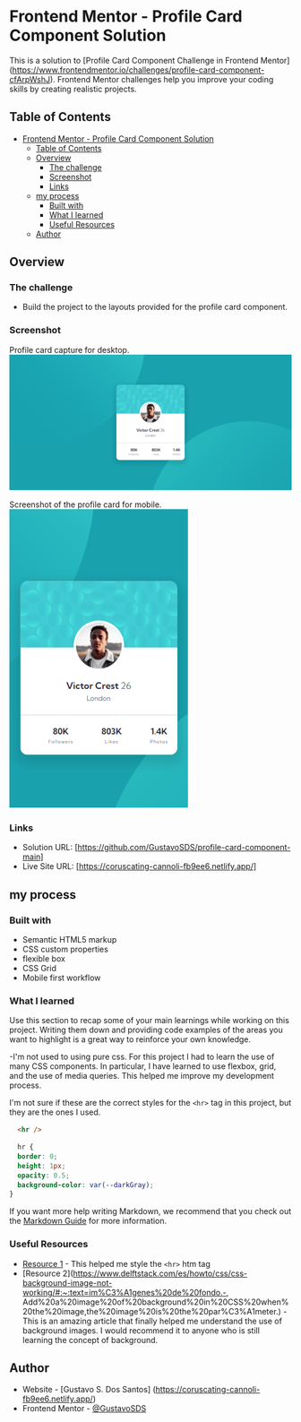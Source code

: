 # Frontend Mentor - Profile Card Component Solution

This is a solution to [Profile Card Component Challenge in Frontend Mentor] (https://www.frontendmentor.io/challenges/profile-card-component-cfArpWshJ). Frontend Mentor challenges help you improve your coding skills by creating realistic projects.

## Table of Contents

- [Frontend Mentor - Profile Card Component Solution](#frontend-mentor---profile-card-component-solution)
  - [Table of Contents](#table-of-contents)
  - [Overview](#overview)
    - [The challenge](#the-challenge)
    - [Screenshot](#screenshot)
    - [Links](#links)
  - [my process](#my-process)
    - [Built with](#built-with)
    - [What I learned](#what-i-learned)
    - [Useful Resources](#useful-resources)
  - [Author](#author)


## Overview

### The challenge

- Build the project to the layouts provided for the profile card component.

### Screenshot

Profile card capture for desktop.
![](./images/profile-card-desktop.png)

Screenshot of the profile card for mobile.
![](./images/profile-card-mobile.png)

### Links

- Solution URL: [https://github.com/GustavoSDS/profile-card-component-main]
- Live Site URL: [https://coruscating-cannoli-fb9ee6.netlify.app/]

## my process

### Built with

- Semantic HTML5 markup
- CSS custom properties
- flexible box
- CSS Grid
- Mobile first workflow


### What I learned

Use this section to recap some of your main learnings while working on this project. Writing them down and providing code examples of the areas you want to highlight is a great way to reinforce your own knowledge.

-I'm not used to using pure css. For this project I had to learn the use of many CSS components. In particular, I have learned to use flexbox, grid, and the use of media queries. This helped me improve my development process.

I'm not sure if these are the correct styles for the `<hr>` tag in this project, but they are the ones I used.
```html
  <hr />
```
```css
  hr {
  border: 0;
  height: 1px;
  opacity: 0.5;
  background-color: var(--darkGray);
}
```

If you want more help writing Markdown, we recommend that you check out the [Markdown Guide](https://www.markdownguide.org/) for more information.


### Useful Resources

- [Resource 1](http://thomashw.github.io/blog/2013/07/22/styling-a-horizontal-rule/) - This helped me style the `<hr>` htm tag
- [Resource 2](https://www.delftstack.com/es/howto/css/css-background-image-not-working/#:~:text=im%C3%A1genes%20de%20fondo.-, Add%20a%20image%20of%20background%20in%20CSS%20when%20the%20image,the%20image%20is%20the%20par%C3%A1meter.) - This is an amazing article that finally helped me understand the use of background images. I would recommend it to anyone who is still learning the concept of background.

## Author

- Website - [Gustavo S. Dos Santos] (https://coruscating-cannoli-fb9ee6.netlify.app/)
- Frontend Mentor - [@GustavoSDS](https://www.frontendmentor.io/profile/GustavoSDS)
